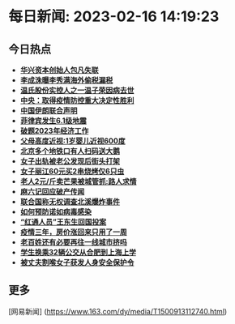 
# 每日新闻: 2023-02-16 14:19:23
## 今日热点

- **[华兴资本创始人包凡失联](https://www.163.com/search?keyword=%E5%8D%8E%E5%85%B4%E8%B5%84%E6%9C%AC%E5%88%9B%E5%A7%8B%E4%BA%BA%E5%8C%85%E5%87%A1%E5%A4%B1%E8%81%94)**
- **[李成洙曝李秀满海外偷税漏税](https://www.163.com/search?keyword=%E6%9D%8E%E6%88%90%E6%B4%99%E6%9B%9D%E6%9D%8E%E7%A7%80%E6%BB%A1%E6%B5%B7%E5%A4%96%E5%81%B7%E7%A8%8E%E6%BC%8F%E7%A8%8E)**
- **[温氏股份实控人之一温子荣因病去世](https://www.163.com/search?keyword=%E6%B8%A9%E6%B0%8F%E8%82%A1%E4%BB%BD%E5%AE%9E%E6%8E%A7%E4%BA%BA%E4%B9%8B%E4%B8%80%E6%B8%A9%E5%AD%90%E8%8D%A3%E5%9B%A0%E7%97%85%E5%8E%BB%E4%B8%96)**
- **[中央：取得疫情防控重大决定性胜利](https://www.163.com/search?keyword=%E4%B8%AD%E5%A4%AE%EF%BC%9A%E5%8F%96%E5%BE%97%E7%96%AB%E6%83%85%E9%98%B2%E6%8E%A7%E9%87%8D%E5%A4%A7%E5%86%B3%E5%AE%9A%E6%80%A7%E8%83%9C%E5%88%A9)**
- **[中国伊朗联合声明](https://www.163.com/search?keyword=%E4%B8%AD%E5%9B%BD%E4%BC%8A%E6%9C%97%E8%81%94%E5%90%88%E5%A3%B0%E6%98%8E)**
- **[菲律宾发生6.1级地震](https://www.163.com/search?keyword=%E8%8F%B2%E5%BE%8B%E5%AE%BE%E5%8F%91%E7%94%9F6.1%E7%BA%A7%E5%9C%B0%E9%9C%87)**
- **[破题2023年经济工作](https://www.163.com/search?keyword=%E7%A0%B4%E9%A2%982023%E5%B9%B4%E7%BB%8F%E6%B5%8E%E5%B7%A5%E4%BD%9C)**
- **[父母高度近视:1岁婴儿近视600度](https://www.163.com/search?keyword=%E7%88%B6%E6%AF%8D%E9%AB%98%E5%BA%A6%E8%BF%91%E8%A7%86+1%E5%B2%81%E5%A9%B4%E5%84%BF%E8%BF%91%E8%A7%86600%E5%BA%A6)**
- **[北京多个地铁口有人扫码送大鹅](https://www.163.com/search?keyword=%E5%8C%97%E4%BA%AC%E5%A4%9A%E4%B8%AA%E5%9C%B0%E9%93%81%E5%8F%A3%E6%9C%89%E4%BA%BA%E6%89%AB%E7%A0%81%E9%80%81%E5%A4%A7%E9%B9%85)**
- **[女子出轨被老公发现后街头打架](https://www.163.com/search?keyword=%E5%A5%B3%E5%AD%90%E5%87%BA%E8%BD%A8%E8%A2%AB%E8%80%81%E5%85%AC%E5%8F%91%E7%8E%B0%E5%90%8E%E8%A1%97%E5%A4%B4%E6%89%93%E6%9E%B6)**
- **[女子丽江60元买2串烧烤仅6只虫](https://www.163.com/search?keyword=%E5%A5%B3%E5%AD%90%E4%B8%BD%E6%B1%9F60%E5%85%83%E4%B9%B02%E4%B8%B2%E7%83%A7%E7%83%A4%E4%BB%856%E5%8F%AA%E8%99%AB)**
- **[老人2元/斤卖芒果被城管抓:路人求情](https://www.163.com/search?keyword=%E8%80%81%E4%BA%BA2%E5%85%83%2F%E6%96%A4%E5%8D%96%E8%8A%92%E6%9E%9C%E8%A2%AB%E5%9F%8E%E7%AE%A1%E6%8A%93+%E8%B7%AF%E4%BA%BA%E6%B1%82%E6%83%85)**
- **[麻六记回应破产传闻](https://www.163.com/search?keyword=%E9%BA%BB%E5%85%AD%E8%AE%B0%E5%9B%9E%E5%BA%94%E7%A0%B4%E4%BA%A7%E4%BC%A0%E9%97%BB)**
- **[联合国称无权调查北溪爆炸事件](https://www.163.com/search?keyword=%E8%81%94%E5%90%88%E5%9B%BD%E7%A7%B0%E6%97%A0%E6%9D%83%E8%B0%83%E6%9F%A5%E5%8C%97%E6%BA%AA%E7%88%86%E7%82%B8%E4%BA%8B%E4%BB%B6)**
- **[如何预防诺如病毒感染](https://www.163.com/search?keyword=%E5%A6%82%E4%BD%95%E9%A2%84%E9%98%B2%E8%AF%BA%E5%A6%82%E7%97%85%E6%AF%92%E6%84%9F%E6%9F%93)**
- **[“红通人员”王东生回国投案](https://www.163.com/search?keyword=%E2%80%9C%E7%BA%A2%E9%80%9A%E4%BA%BA%E5%91%98%E2%80%9D%E7%8E%8B%E4%B8%9C%E7%94%9F%E5%9B%9E%E5%9B%BD%E6%8A%95%E6%A1%88)**
- **[疫情三年，房价涨回来只用了一周](https://www.163.com/search?keyword=%E7%96%AB%E6%83%85%E4%B8%89%E5%B9%B4%EF%BC%8C%E6%88%BF%E4%BB%B7%E6%B6%A8%E5%9B%9E%E6%9D%A5%E5%8F%AA%E7%94%A8%E4%BA%86%E4%B8%80%E5%91%A8)**
- **[老百姓还有必要再往一线城市挤吗](https://www.163.com/search?keyword=%E8%80%81%E7%99%BE%E5%A7%93%E8%BF%98%E6%9C%89%E5%BF%85%E8%A6%81%E5%86%8D%E5%BE%80%E4%B8%80%E7%BA%BF%E5%9F%8E%E5%B8%82%E6%8C%A4%E5%90%97)**
- **[学生换乘32辆公交从合肥到上海上学](https://www.163.com/search?keyword=%E5%AD%A6%E7%94%9F%E6%8D%A2%E4%B9%9832%E8%BE%86%E5%85%AC%E4%BA%A4%E4%BB%8E%E5%90%88%E8%82%A5%E5%88%B0%E4%B8%8A%E6%B5%B7%E4%B8%8A%E5%AD%A6)**
- **[被丈夫割喉女子获发人身安全保护令](https://www.163.com/search?keyword=%E8%A2%AB%E4%B8%88%E5%A4%AB%E5%89%B2%E5%96%89%E5%A5%B3%E5%AD%90%E8%8E%B7%E5%8F%91%E4%BA%BA%E8%BA%AB%E5%AE%89%E5%85%A8%E4%BF%9D%E6%8A%A4%E4%BB%A4)**

## 更多
[网易新闻] (https://www.163.com/dy/media/T1500913112740.html)
